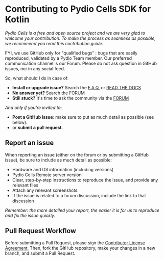# Contributing to Pydio Cells SDK for Kotlin

*Pydio Cells is a free and open source project and we are very glad to welcome your contribution. To make the process as seamless as possible, we recommend you read this contribution guide*.

FYI, we use GitHub only for "qualified bugs" : bugs that are easily reproduced, validated by a Pydio Team member. Our preferred communication channel is our Forum. Please do not ask question in GitHub issues, nor in any social feed.

So, what should I do in case of:

- **Install or upgrade issue?**  Search the [F.A.Q.](https://pydio.com/en/docs/faq) or [READ THE DOCS](https://pydio.com/en/docs)
- **No answer yet?** Search the [FORUM](https://forum.pydio.com)
- **Still stuck?** It's time to ask the community via the [FORUM](https://forum.pydio.com)

*And only if you're invited to*:

- **Post a GitHub issue**: make sure to put as much detail as possible (see below).
- or **submit a pull request**.

## Report an issue

When reporting an issue (either on the forum or by submitting a GitHub issue), be sure to include as much detail as possible:

- Hardware and OS information (including versions)
- Pydio Cells Remote server version
- Clear, step-by-step instructions to reproduce the issue, and provide any relevant files
- Attach any relevant screenshots
- If the issue is related to a forum discussion, include the link to that discussion

_Remember: the more detailed your report, the easier it is for us to reproduce and fix the issue quickly._

## Pull Request Workflow

Before submitting a Pull Request, please sign the [Contributor License Agreement](https://pydio.com/en/community/contribute/contributor-license-agreement-cla), 
Then, fork the GitHub repository, make your changes in a new branch, and submit a Pull Request.
